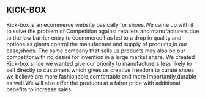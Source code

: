 ## KICK-BOX
Kick-box is an ecommerce website basically for shoes.We came up with it to solve the problem of Competition against retailers and manufacturers due to the low barrier entry to ecommerce has led to a drop in quality and options as giants control the manufacture and supply of products,in our case,shoes. The same company that sells us products may also be our competitor,with no desire for invention in a large market share.
We created Kick-box since we wanted give our priority to manufacturers less likely to sell directly to customers which gives us creative freedom to curate shoes we believe are more fashionable,comfortable and more importantly,durable as well.We will also offer the products at a fairer price with additional benefits to increase sales.